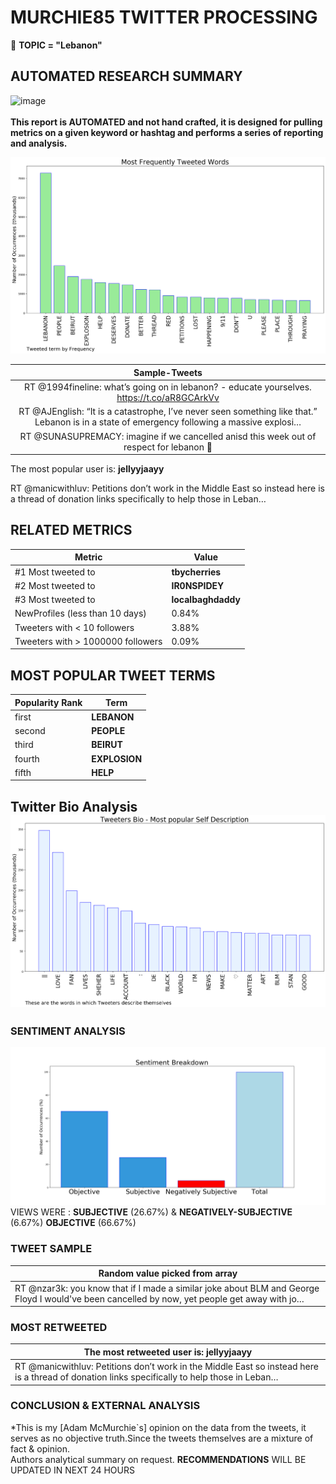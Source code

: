 # MURCHIE85 TWITTER PROCESSING 
&#x1F34E; **TOPIC = "Lebanon"**

## AUTOMATED RESEARCH SUMMARY

![image](https://marketingplatform.google.com/about/static/images/gmp/analytics-smb-benefit.jpg)
<br></br>
<b> This report is AUTOMATED and not hand crafted, it is designed for pulling metrics on a given keyword or hashtag and performs a series of reporting and analysis.</b>



![image](TWEETS.png)



|                **Sample-Tweets**        |
| :-------------: |
| RT @1994fineline: what’s going on in lebanon? - educate yourselves. https://t.co/aR8GCArkVv |
| RT @AJEnglish: “It is a catastrophe, I’ve never seen something like that.” Lebanon is in a state of emergency following a massive explosi… |
| RT @SUNASUPREMACY: imagine if we cancelled anisd this week out of respect for lebanon 🥰 |

The most popular user is: **jellyyjaayy**
<div class="alert alert-block alert-danger"> RT @manicwithluv: Petitions don’t work in the Middle East so instead here is a thread of donation links specifically to help those in Leban…</div>

## RELATED METRICS<br>
| Metric | Value |
| ------------- | ------------- |
| #1 Most tweeted to  | **tbycherries** |
| #2 Most tweeted to  | **IR0NSPIDEY** |
| #3 Most tweeted to  | **localbaghdaddy** |
| NewProfiles (less than 10 days) | 0.84%  |
| Tweeters with < 10 followers  | 3.88%|
| Tweeters with > 1000000 followers  | 0.09%  |



## MOST POPULAR TWEET TERMS 


| Popularity Rank  | Term |
| ------------- | ------------- |
| first  | **LEBANON**  |
| second  | **PEOPLE**  |
| third  | **BEIRUT** |
| fourth  | **EXPLOSION**  |
| fifth  | **HELP**  |


## Twitter Bio Analysis![image](BIO.png)
### SENTIMENT ANALYSIS
![image](sentiment.png)
VIEWS WERE : **SUBJECTIVE**  (26.67%) & **NEGATIVELY-SUBJECTIVE** (6.67%) **OBJECTIVE** (66.67%)

### TWEET SAMPLE 
| Random value picked from array |
| ------------- |
|RT @nzar3k: you know that if I made a similar joke about BLM and George Floyd I would've been cancelled by now, yet people get away with jo… |

### MOST RETWEETED 

| The most retweeted user is: **jellyyjaayy**  |
| ------------- |
| RT @manicwithluv: Petitions don’t work in the Middle East so instead here is a thread of donation links specifically to help those in Leban… |

### CONCLUSION & EXTERNAL ANALYSIS

*This is my [Adam McMurchie`s] opinion on the data from the tweets, it serves as no objective truth.Since the tweets themselves are a mixture of fact & opinion.<br>
Authors analytical summary on request.
**RECOMMENDATIONS** WILL BE UPDATED IN NEXT  24 HOURS <br>
